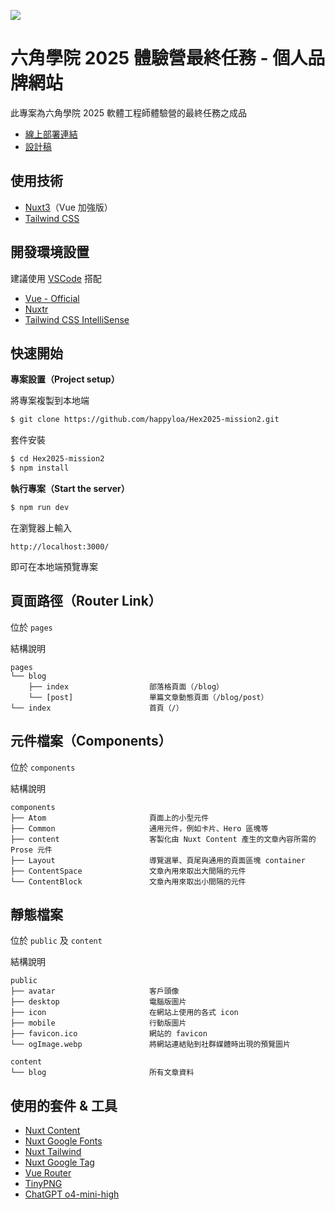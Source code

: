 ![](https://i.imgur.com/spGbSYn.png)

# 六角學院 2025 體驗營最終任務 - 個人品牌網站

此專案為六角學院 2025 軟體工程師體驗營的最終任務之成品

- [線上部署連結](https://hex2025.worksbyaaron.com/)
- [設計稿](https://www.figma.com/design/bBHUp0TeM0yjAlkjtyxQJI/2025ver.-%E9%AB%94%E9%A9%97%E7%87%9F%E5%AD%B8%E7%94%9F%E8%A8%AD%E8%A8%88%E7%A8%BF?node-id=236-1107&p=f&t=Q7X8IgCc48uQGNU9-0)

## 使用技術

- [Nuxt3](https://nuxt.com/)（Vue 加強版）
- [Tailwind CSS](https://tailwindcss.com/)

## 開發環境設置

建議使用 [VSCode](https://code.visualstudio.com/) 搭配

- [Vue - Official](https://marketplace.visualstudio.com/items?itemName=Vue.volar)
- [Nuxtr](https://marketplace.visualstudio.com/items?itemName=Nuxtr.nuxtr-vscode)
- [Tailwind CSS IntelliSense](https://marketplace.visualstudio.com/items?itemName=bradlc.vscode-tailwindcss)

## 快速開始

**專案設置（Project setup）**

將專案複製到本地端

```sh
$ git clone https://github.com/happyloa/Hex2025-mission2.git
```

套件安裝

```sh
$ cd Hex2025-mission2
$ npm install
```

**執行專案（Start the server）**

```sh
$ npm run dev
```

在瀏覽器上輸入

```
http://localhost:3000/
```

即可在本地端預覽專案

## 頁面路徑（Router Link）

位於 `pages`

結構說明

```
pages
└── blog
    ├── index                  部落格頁面（/blog）
    └── [post]                 單篇文章動態頁面（/blog/post）
└── index                      首頁（/）
```

## 元件檔案（Components）

位於 `components`

結構說明

```
components
├── Atom                       頁面上的小型元件
├── Common                     通用元件，例如卡片、Hero 區塊等
├── content                    客製化由 Nuxt Content 產生的文章內容所需的 Prose 元件
├── Layout                     導覽選單、頁尾與通用的頁面區塊 container
├── ContentSpace               文章內用來取出大間隔的元件
└── ContentBlock               文章內用來取出小間隔的元件
```

## 靜態檔案

位於 `public` 及 `content`

結構說明

```
public
├── avatar                     客戶頭像
├── desktop                    電腦版圖片
├── icon                       在網站上使用的各式 icon
├── mobile                     行動版圖片
├── favicon.ico                網站的 favicon
└── ogImage.webp               將網站連結貼到社群媒體時出現的預覽圖片
```

```
content
└── blog                       所有文章資料
```

## 使用的套件 & 工具

- [Nuxt Content](https://content.nuxt.com/)
- [Nuxt Google Fonts](https://google-fonts.nuxtjs.org/)
- [Nuxt Tailwind](https://tailwindcss.nuxtjs.org/)
- [Nuxt Google Tag](https://nuxt.com/modules/gtag/)
- [Vue Router](https://router.vuejs.org/)
- [TinyPNG](https://tinypng.com/)
- [ChatGPT o4-mini-high](https://openai.com/)
